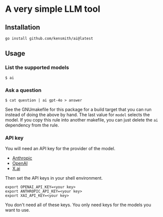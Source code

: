 # A very simple LLM tool

## Installation

```
go install github.com/kensmith/ai@latest
```

## Usage

### List the supported models

```
$ ai
```

### Ask a question

```
$ cat question | ai gpt-4o > answer
```

See the GNUmakefile for this package for a build target that you can run instead of doing the above by hand. The last value for `model` selects the model. If you copy this rule into another makefile, you can just delete the `ai` dependency from the rule.

### API key

You will need an API key for the provider of the model.
* [Anthropic](https://www.anthropic.com/api)
* [OpenAI](https://openai.com/api/)
* [X.ai](https://x.ai/api)

Then set the API keys in your shell environment.

```
export OPENAI_API_KEY=<your key>
export ANTHROPIC_API_KEY=<your key>
export XAI_API_KEY=<your key>
```

You don't need all of these keys. You only need keys for the models you want to use.
